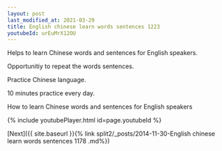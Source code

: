 ```yaml
---
layout: post
last_modified_at: 2021-03-29
title: English chinese learn words sentences 1223 
youtubeId: urEuMrX12OU
---
```

 
 
Helps to learn Chinese words and sentences for English speakers.

Opportunitiy to repeat the words sentences. 

Practice Chinese language. 
 
10 minutes practice every day. 
 
How to learn Chinese words and sentences for English speakers 
 
{% include youtubePlayer.html id=page.youtubeId %}
 
 
[Next]({{ site.baseurl }}{% link  split2/_posts/2014-11-30-English chinese learn words sentences 1178 .md%})
 
